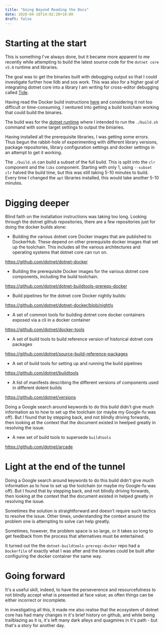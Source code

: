 ```yaml
---
title: "Going Beyond Reading the Docs"
date: 2020-04-18T14:02:20+10:00
draft: false
---
```


# Starting at the start

This is something I've always done, but it became more apparent to me recently while attempting to build the latest source code for the ``dotnet core v5.0`` runtime and libraries.

The goal was to get the binaries built with debugging output so that I could investigate further how lldb and sos work. This was also for a higher goal of integrating dotnet core into a library I am writing for cross-editor debugging called [Tide](https://github.com/tide-org).

Having read the Docker build instructions [here](https://github.com/dotnet/runtime/blob/master/docs/workflow/building/coreclr/linux-instructions.md) and considering it not too difficult or time-consuming, I ventured into getting a build toolchain working that could build the binaries.

The build was for the [dotnet runtime](https://github.com/dotnet/runtime/) where I intended to run the `./build.sh` command with some target settings to output the biniaries.

Having installed all the prerequisite libraries, I was getting some errors. Thus begun the rabbit-hole of experimenting with different library versions, package repositories, library configuration settings and docker settings in an attempt to get it working.

The `./build.sh` can build a subset of the full build. This is split into the `clr` component and the `libs` component. Starting with only 1, using `--subset clr` halved the build time, but this was still taking 5-10 minutes to build. Every time I changed the `apt` libraries installed, this would take another 5-10 minutes.

# Digging deeper

Blind faith on the installation instructions was taking too long. Looking through the dotnet github repositories, there are a few repositories just for doing the docker builds alone:

- Building the various dotnet core Docker images that are published to DockerHub. These depend on other prerequisite docker images that set up the toolchain. This includes all the various architectures and operating systems that dotnet core can run on.

https://github.com/dotnet/dotnet-docker

- Building the prerequisite Docker images for the various dotnet core components, including the build toolchain.

https://github.com/dotnet/dotnet-buildtools-prereqs-docker

- Build pipelines for the dotnet core Docker nightly builds:

https://github.com/dotnet/dotnet-docker/blob/nightly

- A set of common tools for building dotnet core docker containers exposed via a cli in a docker container

https://github.com/dotnet/docker-tools

- A set of build tools to build reference version of historical dotnet core packages

https://github.com/dotnet/source-build-reference-packages

- A set of build tools for setting up and running the build pipelines

https://github.com/dotnet/buildtools

- A list of manifests describing the different versions of components used in different dotent builds

https://github.com/dotnet/versions

Doing a Google search around keywords to do this build didn't give much information as to how to set up the toolchain (or maybe my Google-fu was off). But I found that by stepping back, and not blindly driving forwards, then looking at the context that the document existed in heelped greatly in resolving the issue.

- A new set of build tools to supersede `buildtools`

https://github.com/dotnet/arcade

# Light at the end of the tunnel

Doing a Google search around keywords to do this build didn't give much information as to how to set up the toolchain (or maybe my Google-fu was off). But I found that by stepping back, and not blindly driving forwards, then looking at the context that the document existed in helped greatly in resolving the issue.

Sometimes the solution is straightforward and doesn't require such tactics to resolve the issue. Other times, understanding the context around the problem one is attempting to solve can help greatly.

Sometimes, however, the problem space is so large, or it takes so long to get feedback from the process that alternatives must be entertained.

It turned out the the `dotnet-buildtools-prereqs-docker` repo had a `Dockerfile` of exactly what I was after and the binaries could be built after configuring the docker container the same way.

# Going forward

It's a useful skill, indeed, to have the perseverence and resourcefulness to not blindly accept what is presented at face value; as often things can be either incorrect or incomplete.

In investigating all this, it made me also realise that the ecosystem of dotnet core has had many changes in it's brief history on github, and while being trailblazing as it is, it's left many dark alleys and quagmires in it's path - but that's a story for another day.
